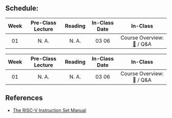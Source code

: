 ## Schedule:
| Week | Pre-Class Lecture                                                             | Reading | In-Class Date | In-Class                      |
|:----:|:-----------------------------------------------------------------------------:|:--------:|:---:|:-----------------------------:|
|  01   | N. A.  | N. A. | 03 06 | Course Overview: [📑](https://kau365-my.sharepoint.com/:p:/g/personal/taehwan_kim_kau_ac_kr/ESIIvS6sd3xCp4dU2Y7H654BmzFVA5aSJGHM0PoklP4DaQ?e=CBZsuw) / Q&A |

| Week | Pre-Class Lecture | Reading | In-Class Date |         In-Class         |
|:----:|:-----------------:|:-------:|:-------------:|:------------------------:|
|  01  |       N. A.       |  N. A.  |     03 06     | Course Overview: 📑 / Q&A |

## References
* [The RISC-V Instruction Set Manual](https://kau365-my.sharepoint.com/:b:/g/personal/taehwan_kim_kau_ac_kr/EUdNpCYICp5Li7uQRmbE3dgBSjbSgK3yY2cYryzOf-rxBw?e=nvm5fr)



